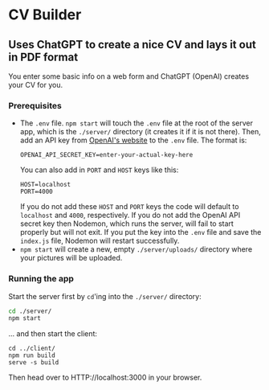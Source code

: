 # CV Builder
## Uses ChatGPT to create a nice CV and lays it out in PDF format

You enter some basic info on a web form and ChatGPT (OpenAI) creates your CV for you.

### Prerequisites
- The `.env` file. `npm start` will touch the `.env` file at the root of the server app, which is the `./server/` directory (it creates it if it is not there). Then, add an API key from [OpenAI's website](https://platform.openai.com/) to the `.env` file. The format is:
  ```
  OPENAI_API_SECRET_KEY=enter-your-actual-key-here
  ```
  You can also add in `PORT` and `HOST` keys like this:
  ```
  HOST=localhost
  PORT=4000
  ```
  If you do not add these `HOST` and `PORT` keys the code will default to `localhost` and `4000`, respectively. If you do not add the OpenAI API secret key then Nodemon, which runs the server, will fail to start properly but will not exit. If you put the key into the `.env` file and save the `index.js` file, Nodemon will restart successfully.
- `npm start` will create a new, empty `./server/uploads/` directory where your pictures will be uploaded.

 ### Running the app
Start the server first by `cd`'ing into the `./server/` directory: 
```zsh
cd ./server/
npm start
```
... and then start the client:
```
cd ../client/
npm run build
serve -s build
```
Then head over to HTTP://localhost:3000 in your browser.
